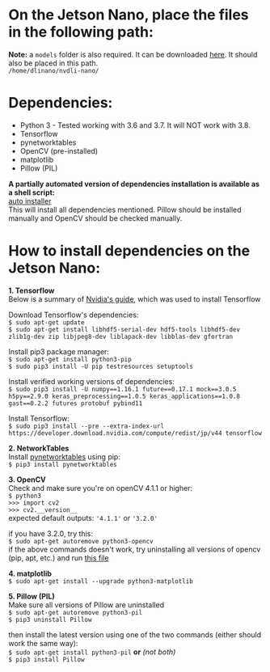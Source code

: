 # On the Jetson Nano, place the files in the following path:  
**Note:** a `models` folder is also required. It can be downloaded [here](https://1drv.ms/u/s!AlG0FKaSj9fegYdaoUvxQN-nhyAfDQ?e=W0CjJw). It should also be placed in this path.  
`/home/dlinano/nvdli-nano/`

# Dependencies:
- Python 3 - Tested working with 3.6 and 3.7. It will NOT work with 3.8.
- Tensorflow
- pynetworktables
- OpenCV (pre-installed)
- matplotlib
- Pillow (PIL)

**A partially automated version of dependencies installation is available as a shell script:**  
[auto installer](https://1drv.ms/u/s!AlG0FKaSj9fegbJvXlqB30WBOcnAtA?e=9u6APm)  
This will install all dependencies mentioned. Pillow should be installed manually and OpenCV should be checked manually.  

# How to install dependencies on the Jetson Nano:
**1. Tensorflow**  
Below is a summary of [Nvidia's guide](https://docs.nvidia.com/deeplearning/frameworks/install-tf-jetson-platform/index.html), which was used to install Tensorflow

Download Tensorflow's dependencies:  
`$ sudo apt-get update`  
`$ sudo apt-get install libhdf5-serial-dev hdf5-tools libhdf5-dev zlib1g-dev zip libjpeg8-dev liblapack-dev libblas-dev gfortran`

Install pip3 package manager:  
`$ sudo apt-get install python3-pip`  
`$ sudo pip3 install -U pip testresources setuptools`

Install verified working versions of dependencies:  
`$ sudo pip3 install -U numpy==1.16.1 future==0.17.1 mock==3.0.5 h5py==2.9.0 keras_preprocessing==1.0.5 keras_applications==1.0.8 gast==0.2.2 futures protobuf pybind11`

Install Tensorflow:  
`$ sudo pip3 install --pre --extra-index-url https://developer.download.nvidia.com/compute/redist/jp/v44 tensorflow`

**2. NetworkTables**  
Install [pynetworktables](https://github.com/robotpy/robotpy-docs/blob/55e7ab2427824d4c8af3740c3a178e373e4f6ede/install/pynetworktables.rst) using pip:  
`$ pip3 install pynetworktables`

**3. OpenCV**  
Check and make sure you're on openCV 4.1.1 or higher:  
`$ python3`  
`>>> import cv2`  
`>>> cv2.__version__`  
expected default outputs: `'4.1.1'` or `'3.2.0'`  

if you have 3.2.0, try this:  
`$ sudo apt-get autoremove python3-opencv`  
if the above commands doesn't work, try uninstalling all versions of opencv (pip, apt, etc.) and run [this file](https://github.com/milq/milq/blob/master/scripts/bash/install-opencv.sh)

**4. matplotlib**  
`$ sudo apt-get install --upgrade python3-matplotlib`  

**5. Pillow (PIL)**  
Make sure all versions of Pillow are uninstalled  
`$ sudo apt-get autoremove python3-pil`  
`$ pip3 uninstall Pillow`  

then install the latest version using one of the two commands (either should work the same way):  
`$ sudo apt-get install python3-pil` **or** *(not both)*  
`$ pip3 install Pillow`  

